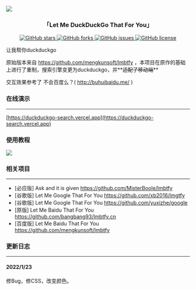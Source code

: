 <p align="center">
<a href="http://tool.mkblog.cn/lmbtfy/" target="_blank">
</a>
</p>

![](https://socialify.git.ci/2096779623/lmbtfy/image?description=1&forks=1&issues=1&language=1&logo=https%3A%2F%2Fgithub.2096779623.workers.dev%2F2096779623%2Flmbtfy%2Fraw%2Fmaster%2Fimg%2Fduckduckgo_logo.svg&name=1&owner=1&pattern=Circuit%20Board&pulls=1&stargazers=1&theme=Light)


<h3 align="center"> 「Let Me DuckDuckGo That For You」</h3>

<p align="center">
<a href="https://github.com/2096779623/lmbtfy/stargazers" target="_blank">
<img src="https://img.shields.io/github/stars/2096779623/lmbtfy.svg?style=flat-square" alt="GitHub stars">
</a> 
<a href="https://github.com/2096779623/lmbtfy/network" target="_blank">
<img src="https://img.shields.io/github/forks/2096779623/lmbtfy.svg?style=flat-square" alt="GitHub forks">
</a> 
<a href="https://github.com/mengkunsoft/2096779623/issues" target="_blank">
<img src="https://img.shields.io/github/issues/2096779623/lmbtfy.svg?style=flat-square" alt="GitHub issues">
</a> 
<a href="https://github.com/2096779623/lmbtfy/blob/master/LICENSE" target="_blank">
<img src="https://img.shields.io/github/license/2096779623/lmbtfy.svg?style=flat-square" alt="GitHub license">
</a>
</p>

让我帮你duckduckgo

原始版本来自 https://github.com/mengkunsoft/lmbtfy ，本项目在原作的基础上进行了重制，搜索引擎变更为duckduckgo，并**~~适配了移动端~~**

交互效果参考了 不会百度么？( http://buhuibaidu.me/ )

### 在线演示
-----

[https://duckduckgo-search.vercel.app](https://duckduckgo-search.vercel.app)


### 使用教程

<img src="https://github.2096779623.workers.dev/2096779623/lmbtfy/raw/master/img/ddg.gif"></img>


### 相关项目
-----

- [必应版] Ask and it is given https://github.com/MisterBoole/lmbtfy
- [谷歌版] Let Me Google That For You https://github.com/xb2016/lmgtfy
- [谷歌版] Let Me Google That For You https://github.com/yuxizhe/google
- [原版] Let Me Baidu That For You https://github.com/bangbang93/lmbtfy.cn
- [百度版] Let Me Baidu That For You https://github.com/mengkunsoft/lmbtfy

### 更新日志
-----
#### 2022/1/23

修Bug，修CSS，改变颜色。

